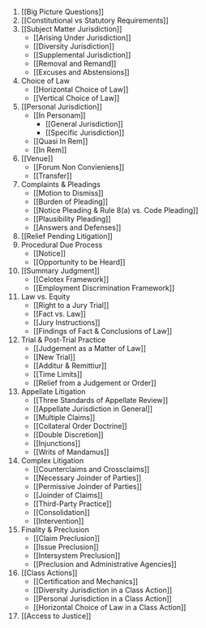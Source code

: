 1. [[Big Picture Questions]]
2. [[Constitutional vs Statutory Requirements]]
3. [[Subject Matter Jurisdiction]]
	* [[Arising Under Jurisdiction]]
	* [[Diversity Jurisdiction]]
	* [[Supplemental Jurisdiction]]
	* [[Removal and Remand]]
	* [[Excuses and Abstensions]]
4. Choice of Law
	* [[Horizontal Choice of Law]]
	* [[Vertical Choice of Law]]
5. [[Personal Jurisdiction]]
	* [[In Personam]]
		* [[General Jurisdiction]]
		* [[Specific Jurisdiction]]
	* [[Quasi In Rem]]
	* [[In Rem]]
6. [[Venue]] 
	* [[Forum Non Convieniens]]
	* [[Transfer]]
7. Complaints & Pleadings
	* [[Motion to Dismiss]]
	* [[Burden of Pleading]]
	* [[Notice Pleading & Rule 8(a) vs. Code Pleading]]
	* [[Plausibility Pleading]]
	* [[Answers and Defenses]]
8. [[Relief Pending Litigation]]
9. Procedural Due Process
	* [[Notice]]
	* [[Opportunity to be Heard]]
10.  [[Summary Judgment]]
	  * [[Celotex Framework]]
	  * [[Employment Discrimination Framework]]
11. Law vs. Equity
	* [[Right to a Jury Trial]]
	* [[Fact vs. Law]]
	* [[Jury Instructions]]
	* [[Findings of Fact & Conclusions of Law]]
12. Trial & Post-Trial Practice
	* [[Judgement as a Matter of Law]]
	* [[New Trial]]
	* [[Additur & Remittiur]]
	* [[Time Limits]]
	* [[Relief from a Judgement or Order]]
13. Appellate Litigation
	* [[Three Standards of Appellate Review]]
	* [[Appellate Jurisdiction in General]]
	* [[Multiple Claims]]
	* [[Collateral Order Doctrine]]
	* [[Double Discretion]]
	* [[Injunctions]]
	* [[Writs of Mandamus]]
14. Complex Litigation
	* [[Counterclaims and Crossclaims]]
	* [[Necessary Joinder of Parties]]
	* [[Permissive Joinder of Parties]]
	* [[Joinder of Claims]]
	* [[Third-Party Practice]]
	* [[Consolidation]]
	* [[Intervention]]
15. Finality & Preclusion
	* [[Claim Preclusion]]
	* [[Issue Preclusion]]
	* [[Intersystem Preclusion]]
	* [[Preclusion and Administrative Agencies]]
16. [[Class Actions]]
	* [[Certification and Mechanics]]
	* [[Diversity Jurisdiction in a Class Action]]
	* [[Personal Jurisdiction in a Class Action]]
	* [[Horizontal Choice of Law in a Class Action]]
17. [[Access to Justice]]